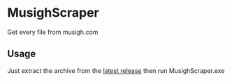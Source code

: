 # MusighScraper
Get every file from musigh.com

## Usage
Just extract the archive from the [latest release](https://github.com/Kenshin9977/MusighScraper/releases/latest) then run  MusighScraper.exe
